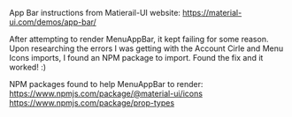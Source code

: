 App Bar instructions from Matierail-UI website: https://material-ui.com/demos/app-bar/

After attempting to render MenuAppBar, it kept failing for some reason. Upon researching the errors I was getting with
the Account Cirle and Menu Icons imports, I found an NPM package to import. Found the fix and it worked! :)

NPM packages found to help MenuAppBar to render: 
https://www.npmjs.com/package/@material-ui/icons
https://www.npmjs.com/package/prop-types
